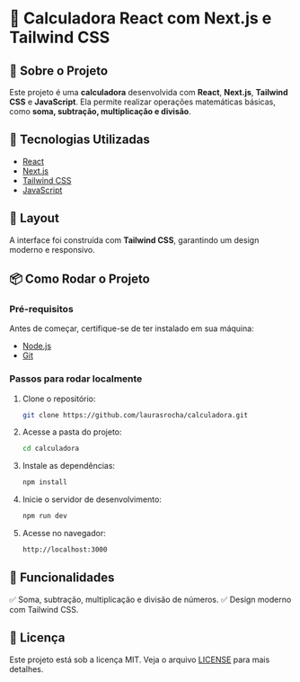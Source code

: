 # 📌 Calculadora React com Next.js e Tailwind CSS

## 📖 Sobre o Projeto
Este projeto é uma **calculadora** desenvolvida com **React**, **Next.js**, **Tailwind CSS** e **JavaScript**. Ela permite realizar operações matemáticas básicas, como **soma, subtração, multiplicação e divisão**.

## 🚀 Tecnologias Utilizadas
- [React](https://reactjs.org/)
- [Next.js](https://nextjs.org/)
- [Tailwind CSS](https://tailwindcss.com/)
- [JavaScript](https://developer.mozilla.org/pt-BR/docs/Web/JavaScript)

## 🎨 Layout
A interface foi construída com **Tailwind CSS**, garantindo um design moderno e responsivo.

## 📦 Como Rodar o Projeto
### Pré-requisitos
Antes de começar, certifique-se de ter instalado em sua máquina:
- [Node.js](https://nodejs.org/)
- [Git](https://git-scm.com/)

### Passos para rodar localmente
1. Clone o repositório:
   ```sh
   git clone https://github.com/laurasrocha/calculadora.git
   ```
2. Acesse a pasta do projeto:
   ```sh
   cd calculadora
   ```
3. Instale as dependências:
   ```sh
   npm install
   ```
4. Inicie o servidor de desenvolvimento:
   ```sh
   npm run dev
   ```
5. Acesse no navegador:
   ```sh
   http://localhost:3000
   ```

## 📌 Funcionalidades
✅ Soma, subtração, multiplicação e divisão de números.
✅ Design moderno com Tailwind CSS.


## 📝 Licença
Este projeto está sob a licença MIT. Veja o arquivo [LICENSE](LICENSE) para mais detalhes.



